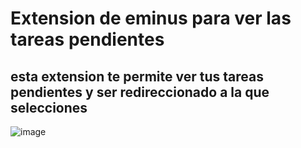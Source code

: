 # Extension de eminus para ver las tareas pendientes
## esta extension te permite ver tus tareas pendientes y ser redireccionado a la que selecciones

![image](https://github.com/user-attachments/assets/a323d05d-9cbc-49e1-80ae-3dab707f5e3f)
